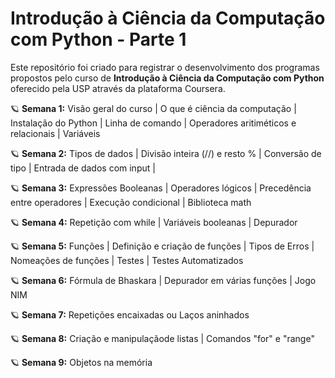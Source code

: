 # Introdução à Ciência da Computação com Python - Parte 1

Este repositório foi criado para registrar o desenvolvimento dos programas propostos pelo curso de **Introdução à Ciência da Computação com Python** oferecido pela USP através da plataforma Coursera. 

 :ringed_planet: **Semana 1:** Visão geral do curso | O que é ciência da computação | Instalação do Python | Linha de comando | Operadores aritiméticos e relacionais | Variáveis 

 :ringed_planet: **Semana 2:** Tipos de dados | Divisão inteira (//) e resto % | Conversão de tipo | Entrada de dados com input | 

 :ringed_planet: **Semana 3:** Expressões Booleanas | Operadores lógicos | Precedência entre operadores | Execução condicional | Biblioteca math

 :ringed_planet: **Semana 4:** Repetição com while | Variáveis booleanas | Depurador 

 :ringed_planet: **Semana 5:** Funções | Definição e criação de funções | Tipos de Erros | Nomeações de funções | Testes | Testes Automatizados

 :ringed_planet: **Semana 6:** Fórmula de Bhaskara | Depurador em várias funções | Jogo NIM

 :ringed_planet: **Semana 7:** Repetições encaixadas ou Laços aninhados

 :ringed_planet: **Semana 8:** Criação e manipulaçãode listas | Comandos "for" e "range"

:ringed_planet: **Semana 9:** Objetos na memória